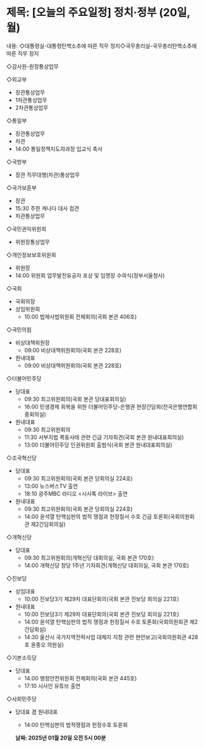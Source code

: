 # **제목: [오늘의 주요일정] 정치·정부 (20일, 월)**

  내용: ◇대통령실-대통령탄핵소추에 따른 직무 정지◇국무총리실-국무총리탄핵소추에 따른 직무 정지

◇감사원-원장통상업무

◇외교부
- 장관통상업무
- 1차관통상업무
- 2차관통상업무

◇통일부
- 장관통상업무
- 차관
- 14:00 통일정책지도자과정 입교식 축사

◇국방부
- 장관 직무대행(차관)통상업무

◇국가보훈부
- 장관
- 15:30 주한 캐나다 대사 접견
- 차관통상업무

◇국민권익위원회
- 위원장통상업무

◇개인정보보호위원회
- 위원장
- 14:00 위원회 업무발전유공자 포상 및 임명장 수여식(정부서울청사)

◇국회
- 국회의장
- 상임위원회
  - 10:00 법제사법위원회 전체회의(국회 본관 406호)

◇국민의힘
- 비상대책위원장
  - 09:00 비상대책위원회의(국회 본관 228호)
- 원내대표
  - 09:00 비상대책위원회의(국회 본관 228호)

◇더불어민주당
- 당대표
  - 09:30 최고위원회의(국회 본관 당대표회의실)
  - 16:00 민생경제 회복을 위한 더불어민주당-은행권 현장간담회(전국은행연합회 중회의실)
- 원내대표
  - 09:30 최고위원회의
  - 11:30 서부지법 폭동사태 관련 긴급 기자회견(국회 본관 원내대표회의실)
  - 13:00 더불어민주당 인권위원회 출범식(국회 본관 원내대표회의실)

◇조국혁신당
- 당대표
  - 09:30 최고위원회의(국회 본관 당회의실 224호)
  - 13:00 뉴스버스TV 출연
  - 18:10 광주MBC 라디오 <시사톡 라이브> 출연
- 원내대표
  - 09:30 최고위원회의(국회 본관 당회의실 224호)
  - 14:00 윤석열 탄핵심판의 법적 쟁점과 헌정질서 수호 긴급 토론회(국회의원회관 제2간담회의실)

◇개혁신당
- 당대표
  - 09:30 최고위원회의(개혁신당 대회의실, 국회 본관 170호)
  - 14:00 개혁신당 창당 1주년 기자회견(개혁신당 대회의실, 국회 본관 170호)

◇진보당
- 상임대표
  - 10:00 진보당3기 제29차 대표단회의(국회 본관 진보당 회의실 221호)
- 원내대표
  - 10:00 진보당3기 제29차 대표단회의(국회 본관 진보당 회의실 221호)
  - 14:00 윤석열 탄핵심판의 법적 쟁점과 헌정질서 수호 토론회(국회의원회관 제2간담회실)
  - 14:30 울산시 국가지역전략사업 대체지 지정 관련 현안보고(국회의원회관 428호 윤종오 의원실)

◇기본소득당
- 당대표
  - 14:00 행정안전위원회 전체회의(국회 본관 445호)
  - 17:10 시사인 유튜브 출연

◇사회민주당
- 당대표 겸 원내대표
  - 14:00 탄핵심판의 법적쟁점과 헌정수호 토론회

  **날짜: 2025년 01월 20일 오전 5시 00분**